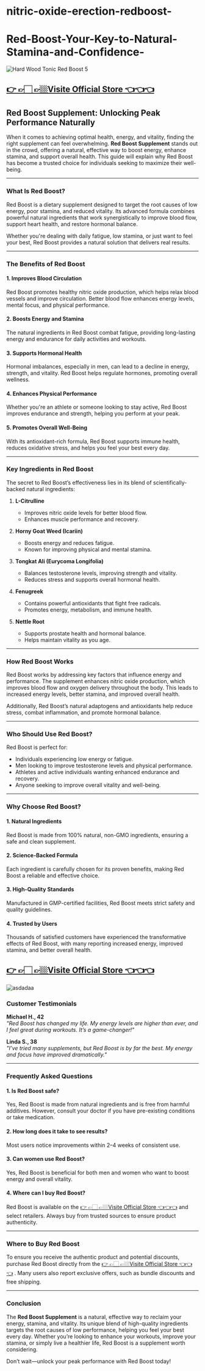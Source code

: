 # nitric-oxide-erection-redboost-

# Red-Boost-Your-Key-to-Natural-Stamina-and-Confidence-



![Hard Wood Tonic Red Boost 5](https://github.com/user-attachments/assets/074f3e41-d4ba-4123-a4fe-93714a67f7f9)


## [👉 👉🏻 👉🏼Visite Official Store 👈👈👈](https://tinyurl.com/zdyk95zm )


## **Red Boost Supplement: Unlocking Peak Performance Naturally**

When it comes to achieving optimal health, energy, and vitality, finding the right supplement can feel overwhelming. **Red Boost Supplement** stands out in the crowd, offering a natural, effective way to boost energy, enhance stamina, and support overall health. This guide will explain why Red Boost has become a trusted choice for individuals seeking to maximize their well-being.

---

### **What Is Red Boost?**

Red Boost is a dietary supplement designed to target the root causes of low energy, poor stamina, and reduced vitality. Its advanced formula combines powerful natural ingredients that work synergistically to improve blood flow, support heart health, and restore hormonal balance.

Whether you're dealing with daily fatigue, low stamina, or just want to feel your best, Red Boost provides a natural solution that delivers real results.

---

### **The Benefits of Red Boost**

#### **1. Improves Blood Circulation**
Red Boost promotes healthy nitric oxide production, which helps relax blood vessels and improve circulation. Better blood flow enhances energy levels, mental focus, and physical performance.

#### **2. Boosts Energy and Stamina**
The natural ingredients in Red Boost combat fatigue, providing long-lasting energy and endurance for daily activities and workouts.

#### **3. Supports Hormonal Health**
Hormonal imbalances, especially in men, can lead to a decline in energy, strength, and vitality. Red Boost helps regulate hormones, promoting overall wellness.

#### **4. Enhances Physical Performance**
Whether you're an athlete or someone looking to stay active, Red Boost improves endurance and strength, helping you perform at your peak.

#### **5. Promotes Overall Well-Being**
With its antioxidant-rich formula, Red Boost supports immune health, reduces oxidative stress, and helps you feel your best every day.

---

### **Key Ingredients in Red Boost**

The secret to Red Boost’s effectiveness lies in its blend of scientifically-backed natural ingredients:

1. **L-Citrulline**  
   - Improves nitric oxide levels for better blood flow.  
   - Enhances muscle performance and recovery.  

2. **Horny Goat Weed (Icariin)**  
   - Boosts energy and reduces fatigue.  
   - Known for improving physical and mental stamina.

3. **Tongkat Ali (Eurycoma Longifolia)**  
   - Balances testosterone levels, improving strength and vitality.  
   - Reduces stress and supports overall hormonal health.  

4. **Fenugreek**  
   - Contains powerful antioxidants that fight free radicals.  
   - Promotes energy, metabolism, and immune health.  

5. **Nettle Root**  
   - Supports prostate health and hormonal balance.  
   - Helps maintain vitality as you age.  

---

### **How Red Boost Works**

Red Boost works by addressing key factors that influence energy and performance. The supplement enhances nitric oxide production, which improves blood flow and oxygen delivery throughout the body. This leads to increased energy levels, better stamina, and improved overall health.

Additionally, Red Boost’s natural adaptogens and antioxidants help reduce stress, combat inflammation, and promote hormonal balance.

---

### **Who Should Use Red Boost?**

Red Boost is perfect for:  
- Individuals experiencing low energy or fatigue.  
- Men looking to improve testosterone levels and physical performance.  
- Athletes and active individuals wanting enhanced endurance and recovery.  
- Anyone seeking to improve overall vitality and well-being.  

---



### **Why Choose Red Boost?**

#### **1. Natural Ingredients**  
Red Boost is made from 100% natural, non-GMO ingredients, ensuring a safe and clean supplement.  

#### **2. Science-Backed Formula**  
Each ingredient is carefully chosen for its proven benefits, making Red Boost a reliable and effective choice.  

#### **3. High-Quality Standards**  
Manufactured in GMP-certified facilities, Red Boost meets strict safety and quality guidelines.  

#### **4. Trusted by Users**  
Thousands of satisfied customers have experienced the transformative effects of Red Boost, with many reporting increased energy, improved stamina, and better overall health.

## [👉 👉🏻 👉🏼Visite Official Store 👈👈👈](https://tinyurl.com/zdyk95zm )

![asdadaa](https://github.com/user-attachments/assets/fc3a633e-e2a9-45df-915e-510d02f7158f)


### **Customer Testimonials**

**Michael H., 42**  
*"Red Boost has changed my life. My energy levels are higher than ever, and I feel great during workouts. It’s a game-changer!"*

**Linda S., 38**  
*"I’ve tried many supplements, but Red Boost is by far the best. My energy and focus have improved dramatically."*

---

### **Frequently Asked Questions**

#### **1. Is Red Boost safe?**  
Yes, Red Boost is made from natural ingredients and is free from harmful additives. However, consult your doctor if you have pre-existing conditions or take medication.

#### **2. How long does it take to see results?**  
Most users notice improvements within 2–4 weeks of consistent use.  

#### **3. Can women use Red Boost?**  
Yes, Red Boost is beneficial for both men and women who want to boost energy and overall vitality.

#### **4. Where can I buy Red Boost?**  
Red Boost is available on the [👉 👉🏻 👉🏼Visite Official Store 👈👈👈](https://tinyurl.com/zdyk95zm ) and select retailers. Always buy from trusted sources to ensure product authenticity.

---

### **Where to Buy Red Boost**

To ensure you receive the authentic product and potential discounts, purchase Red Boost directly from the [👉 👉🏻 👉🏼Visite Official Store 👈👈👈](https://tinyurl.com/zdyk95zm )
. Many users also report exclusive offers, such as bundle discounts and free shipping.

---

### **Conclusion**

The **Red Boost Supplement** is a natural, effective way to reclaim your energy, stamina, and vitality. Its unique blend of high-quality ingredients targets the root causes of low performance, helping you feel your best every day. Whether you’re looking to enhance your workouts, improve your stamina, or simply live a healthier life, Red Boost is a supplement worth considering.

Don’t wait—unlock your peak performance with Red Boost today!


